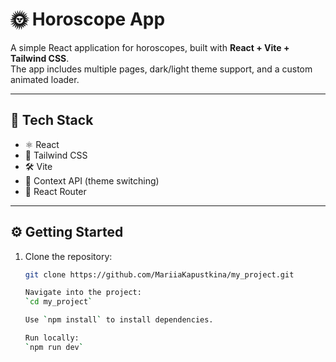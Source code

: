 # 🌞 Horoscope App

A simple React application for horoscopes, built with **React + Vite + Tailwind CSS**.  
The app includes multiple pages, dark/light theme support, and a custom animated loader.  

---

## 🚀 Tech Stack
- ⚛️ React
- 🎨 Tailwind CSS
- 🛠️ Vite
- 🌙 Context API (theme switching)
- 🔮 React Router

---

## ⚙️ Getting Started

1. Clone the repository:
   ```bash
   git clone https://github.com/MariiaKapustkina/my_project.git

   Navigate into the project:
   `cd my_project`
   
   Use `npm install` to install dependencies.

   Run locally:
   `npm run dev`
